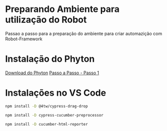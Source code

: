 # Preparando Ambiente para utilização do Robot

Passao a passo para a preparação do ambiente para criar automazição com Robot-Framework

# Instalação do Phyton
[Download do Phyton](https://www.python.org/downloads/)
[Passo a Passo - Passo 1](http://cursos.qaninja.io/roboweek-gratuito-1a-edicao/)





# Instalações no VS Code
```sh
npm install -D @4tw/cypress-drag-drop
```
```sh
npm install -D cypress-cucumber-preprocessor
```
```sh
npm install -D cucumber-html-reporter
```
